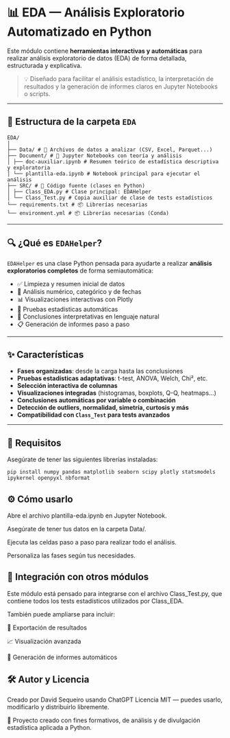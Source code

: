 # 📊 EDA — Análisis Exploratorio Automatizado en Python

Este módulo contiene **herramientas interactivas y automáticas** para realizar análisis exploratorio de datos (EDA) de forma detallada, estructurada y explicativa.

> 💡 Diseñado para facilitar el análisis estadístico, la interpretación de resultados y la generación de informes claros en Jupyter Notebooks o scripts.

---

## 📁 Estructura de la carpeta `EDA`

```
EDA/
│
├── Data/ # 📂 Archivos de datos a analizar (CSV, Excel, Parquet...)
├── Document/ # 📓 Jupyter Notebooks con teoría y análisis
│ ├── doc-auxiliar.ipynb # Resumen teórico de estadística descriptiva y exploratoria
│ └── plantilla-eda.ipynb # Notebook principal para ejecutar el análisis
├── SRC/ # 🧠 Código fuente (clases en Python)
│ ├── Class_EDA.py # Clase principal: EDAHelper
│ └── Class_Test.py # Copia auxiliar de clase de tests estadísticos
└── requirements.txt # 📦 Librerías necesarias
└── environment.yml # 📦 Librerías necesarias (Conda)
```

---

## 🔍 ¿Qué es `EDAHelper`?

`EDAHelper` es una clase Python pensada para ayudarte a realizar **análisis exploratorios completos** de forma semiautomática:

- ✅ Limpieza y resumen inicial de datos
- 🔢 Análisis numérico, categórico y de fechas
- 📊 Visualizaciones interactivas con Plotly
- 🧪 Pruebas estadísticas automáticas
- 🧠 Conclusiones interpretativas en lenguaje natural
- 📋 Generación de informes paso a paso

---

## ✨ Características

- **Fases organizadas**: desde la carga hasta las conclusiones
- **Pruebas estadísticas adaptativas**: t-test, ANOVA, Welch, Chi², etc.
- **Selección interactiva de columnas**
- **Visualizaciones integradas** (histogramas, boxplots, Q-Q, heatmaps…)
- **Conclusiones automáticas por variable o combinación**
- **Detección de outliers, normalidad, simetría, curtosis y más**
- **Compatibilidad con `Class_Test` para tests avanzados**

---

## 🧪 Requisitos

Asegúrate de tener las siguientes librerías instaladas:

```batch
pip install numpy pandas matplotlib seaborn scipy plotly statsmodels ipykernel openpyxl nbformat
```

## ⚙️ Cómo usarlo

Abre el archivo plantilla-eda.ipynb en Jupyter Notebook.

Asegúrate de tener tus datos en la carpeta Data/.

Ejecuta las celdas paso a paso para realizar todo el análisis.

Personaliza las fases según tus necesidades.

## 🧩 Integración con otros módulos

Este módulo está pensado para integrarse con el archivo Class_Test.py, que contiene todos los tests estadísticos utilizados por Class_EDA.

También puede ampliarse para incluir:

📁 Exportación de resultados

📈 Visualización avanzada

💬 Generación de informes automáticos

## 🛠️ Autor y Licencia

Creado por David Sequeiro usando ChatGPT
Licencia MIT — puedes usarlo, modificarlo y distribuirlo libremente.

🙌 Proyecto creado con fines formativos, de análisis y de divulgación estadística aplicada a Python.
